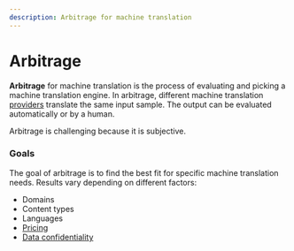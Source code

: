 ```yaml
---
description: Arbitrage for machine translation
---
```


# Arbitrage

**Arbitrage** for machine translation is the process of evaluating and picking a machine translation engine. In arbitrage, different machine translation [providers](business/providers.md) translate the same input sample. The output can be evaluated automatically or by a human.

Arbitrage is challenging because it is subjective.

### Goals

The goal of arbitrage is to find the best fit for specific machine translation needs. Results vary depending on different factors:

- Domains
- Content types
- Languages
- [Pricing](business/pricing.md)
- [Data confidentiality](business/data-confidentiality.md)
